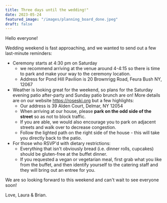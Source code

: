 ```yaml
---
title: Three days until the wedding!"
date: 2023-05-24
featured_image: "/images/planning_board_done.jpeg"
draft: false
---
```


Hello everyone!

Wedding weekend is fast approaching, and we wanted to send out a few last-minute reminders:

- Ceremony starts at 4:30 pm on Saturday
    - we recommend arriving at the venue around 4-4:15 so there is time to park and make your way to the ceremony location. 
    - Address for Pond Hill Pavilion is 20 Brownrigg Road, Feura Bush NY, 12067
- Weather is looking great for the weekend, so plans for the Saturday evening patio after-party and Sunday patio brunch are on! More details are on our website <https://roseski.org> but a few highlights:
    - Our address is 39 Alden Court, Delmar, NY 12054
    - When arriving at our house, please __park on the odd side of the street__ so as not to block traffic. 
    - If you are able, we would also encourage you to park on adjacent streets and walk over to decrease congestion. 
    - Follow the lighted path on the right side of the house - this will take you directly back to the patio. 
- For those who RSVP'd with dietary restrictions: 
    - Everything that isn't obviously bread (i.e. dinner rolls, cupcakes) should be gluten-free at the buffet dinner. 
    - If you requested a vegan or vegetarian meal, first grab what you like from the buffet, and then identify yourself to the catering staff and they will bring out an entree for you.

We are so looking forward to this weekend and can't wait to see everyone soon!

Love,
Laura & Brian. 